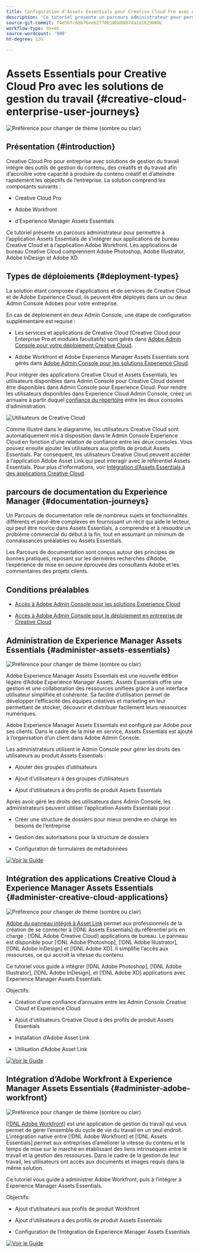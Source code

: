 ```yaml
---
title: Configuration d’Assets Essentials pour Creative Cloud Pro avec des solutions de gestion du travail
description: 'Ce tutoriel présente un parcours administrateur pour permettre à l’application Assets Essentials de s’intégrer aux applications de bureau Creative Cloud et à l’application Adobe Workfront. Les applications de bureau Creative Cloud comprennent Adobe Photoshop, Adobe Illustrator, Adobe InDesign et Adobe XD. '
source-git-commit: f4e56fc6bb76eeb2770b18be88b7da1a1829069c
workflow-type: tm+mt
source-wordcount: '900'
ht-degree: 13%

---
```



# Assets Essentials pour Creative Cloud Pro avec les solutions de gestion du travail {#creative-cloud-enterprise-user-journeys}

![Préférence pour changer de thème (sombre ou clair)](assets/cce-next-banner-landing-page.png)

## Présentation {#introduction}

Creative Cloud Pro pour entreprise avec solutions de gestion du travail intègre des outils de gestion du contenu, des créatifs et du travail afin d’accroître votre capacité à produire du contenu créatif et d’atteindre rapidement les objectifs de l’entreprise. La solution comprend les composants suivants :

* Creative Cloud Pro

* Adobe Workfront

*  dʼExperience Manager Assets Essentials

Ce tutoriel présente un parcours administrateur pour permettre à l’application Assets Essentials de s’intégrer aux applications de bureau Creative Cloud et à l’application Adobe Workfront. Les applications de bureau Creative Cloud comprennent Adobe Photoshop, Adobe Illustrator, Adobe InDesign et Adobe XD.

## Types de déploiements {#deployment-types}

La solution étant composée d’applications et de services de Creative Cloud et de Adobe Experience Cloud, ils peuvent être déployés dans un ou deux Admin Console Adobes pour votre entreprise.

En cas de déploiement en deux Admin Console, une étape de configuration supplémentaire est requise :

* Les services et applications de Creative Cloud (Creative Cloud pour Enterprise Pro et modules facultatifs) sont gérés dans [Adobe Admin Console pour votre déploiement Creative Cloud](https://chl-author-preview.corp.adobe.com/content/help/en/enterprise/admin-guide.html).

* Adobe Workfront et Adobe Experience Manager Assets Essentials sont gérés dans [Adobe Admin Console pour les solutions Experience Cloud](https://experienceleague.adobe.com/docs/core-services/interface/administration/admin-getting-started.html).

Pour intégrer des applications Creative Cloud et Assets Essentials, les utilisateurs disponibles dans Admin Console pour Creative Cloud doivent être disponibles dans Admin Console pour Experience Cloud. Pour rendre les utilisateurs disponibles dans Experience Cloud Admin Console, créez un annuaire à partir duquel [confiance du répertoire](https://helpx.adobe.com/enterprise/using/set-up-identity.html#directory-trusting) entre les deux consoles d’administration.

![Utilisateurs de Creative Cloud](assets/creative-cloud-users.svg)

Comme illustré dans le diagramme, les utilisateurs Creative Cloud sont automatiquement mis à disposition dans le Admin Console Experience Cloud en fonction d’une relation de confiance entre les deux consoles. Vous pouvez ensuite ajouter les utilisateurs aux profils de produit Assets Essentials. Par conséquent, les utilisateurs Creative Cloud peuvent accéder à l’application Adobe Asset Link qui peut interagir avec le référentiel Assets Essentials. Pour plus d’informations, voir [Intégration d’Assets Essentials à des applications Creative Cloud](integrate-assets-essentials-creative-cloud.md).

## parcours de documentation du Experience Manager {#documentation-journeys}

Un Parcours de documentation relie de nombreux sujets et fonctionnalités différents et peut-être complexes en fournissant un récit qui aide le lecteur, qui peut être novice dans Assets Essentials, à comprendre et à résoudre un problème commercial du début à la fin, tout en assumant un minimum de connaissances préalables ou Assets Essentials.

Les Parcours de documentation sont conçus autour des principes de bonnes pratiques, reposant sur les dernières recherches d’Adobe, l’expérience de mise en oeuvre éprouvée des consultants Adobe et les commentaires des projets clients.

## Conditions préalables

* [Accès à Adobe Admin Console pour les solutions Experience Cloud](https://experienceleague.adobe.com/docs/core-services/interface/administration/admin-getting-started.html)

* [Accès à Adobe Admin Console pour le déploiement en entreprise de Creative Cloud](https://helpx.adobe.com/enterprise/admin-guide.html)

## Administration de Experience Manager Assets Essentials {#administer-assets-essentials}

![Préférence pour changer de thème (sombre ou clair)](assets/cce-assets.png)

Adobe Experience Manager Assets Essentials est une nouvelle édition légère d’Adobe Experience Manager Assets. Assets Essentials offre une gestion et une collaboration des ressources unifiées grâce à une interface utilisateur simplifiée et cohérente. Sa facilité d’utilisation permet de développer l’efficacité des équipes créatives et marketing en leur permettant de stocker, découvrir et distribuer facilement leurs ressources numériques.

Adobe Experience Manager Assets Essentials est configuré par Adobe pour ses clients. Dans le cadre de la mise en service, Assets Essentials est ajouté à l’organisation d’un client dans Adobe Admin Console.

Les administrateurs utilisent le Admin Console pour gérer les droits des utilisateurs au produit Assets Essentials :

* Ajouter des groupes d’utilisateurs

* Ajout d’utilisateurs à des groupes d’utilisateurs

* Ajout d’utilisateurs à des profils de produit Assets Essentials

Après avoir géré les droits des utilisateurs dans Admin Console, les administrateurs peuvent utiliser l’application Assets Essentials pour :

* Créer une structure de dossiers pour mieux prendre en charge les besoins de l’entreprise

* Gestion des autorisations pour la structure de dossiers

* Configuration de formulaires de métadonnées

[![Voir le Guide](https://helpx.adobe.com/content/dam/help/en/marketing-cloud/how-to/digital-foundation/_jcr_content/main-pars/image_1250343773/see-the-guide-sm.png)](adminster-aem-assets-essentials.md)

## Intégration des applications Creative Cloud à Experience Manager Assets Essentials {#administer-creative-cloud-applications}

![Préférence pour changer de thème (sombre ou clair)](assets/cce-creative-cloud.png)

[Adobe du panneau intégré à Asset Link](https://www.adobe.com/fr/creativecloud/business/enterprise/adobe-asset-link.html) permet aux professionnels de la création de se connecter à [!DNL Assets Essentials] du référentiel pris en charge ; [!DNL Adobe Creative Cloud] applications de bureau. Le panneau est disponible pour [!DNL Adobe Photoshop], [!DNL Adobe Illustrator], [!DNL Adobe InDesign] et [!DNL Adobe XD]. Il simplifie l’accès aux ressources, ce qui accroît la vitesse du contenu.

Ce tutoriel vous guide à intégrer [!DNL Adobe Photoshop], [!DNL Adobe Illustrator], [!DNL Adobe InDesign], et [!DNL Adobe XD] applications avec Experience Manager Assets Essentials.

Objectifs:

* Création d’une confiance d’annuaire entre les Admin Console Creative Cloud et Experience Cloud

* Ajout d’utilisateurs Creative Cloud à des profils de produit Assets Essentials

* Installation d’Adobe Asset Link

* Utilisation d’Adobe Asset Link

[![Voir le Guide](https://helpx.adobe.com/content/dam/help/en/marketing-cloud/how-to/digital-foundation/_jcr_content/main-pars/image_1250343773/see-the-guide-sm.png)](integrate-assets-essentials-creative-cloud.md)

## Intégration d’Adobe Workfront à Experience Manager Assets Essentials {#administer-adobe-workfront}

![Préférence pour changer de thème (sombre ou clair)](assets/cce-workfront.png)

[[!DNL Adobe Workfront]](https://www.workfront.com/) est une application de gestion du travail qui vous permet de gérer l’ensemble du cycle de vie du travail en un seul endroit. L’intégration native entre [!DNL Adobe Workfront] et [!DNL Assets Essentials] permet aux entreprises d’améliorer la vitesse du contenu et le temps de mise sur le marché en établissant des liens intrinsèques entre le travail et la gestion des ressources. Dans le cadre de la gestion de leur travail, les utilisateurs ont accès aux documents et images requis dans la même solution.

Ce tutoriel vous guide à administrer Adobe Workfront, puis à l’intégrer à Experience Manager Assets Essentials.

Objectifs:

* Ajout d’utilisateurs aux profils de produit Workfront

* Ajout d’utilisateurs à des profils de produit Assets Essentials

* Configuration de l’intégration de Experience Manager Assets Essentials

[![Voir le Guide](https://helpx.adobe.com/content/dam/help/en/marketing-cloud/how-to/digital-foundation/_jcr_content/main-pars/image_1250343773/see-the-guide-sm.png)](integrate-assets-essentials-workfront.md)


